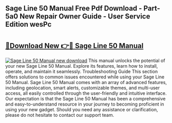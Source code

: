 ## Sage Line 50 Manual Free Pdf Download - Part-5a0 New Repair Owner Guide - User Service Edition wesPc

# <h2><a href="http://cf25673.oget.top/?id=Sage+Line+50+Manual">🔗Download New 👉🔴 Sage Line 50 Manual</a></h2>

[![Sage Line 50 Manual new download](https://i.imgur.com/5g1atiW.png)](http://cf25673.oget.top/?id=Sage+Line+50+Manual)
This manual unlocks the potential of your new Sage Line 50 Manual. Explore its features, learn how to install, operate, and maintain it seamlessly. Troubleshooting Guide This section offers solutions to common issues encountered while using your Sage Line 50 Manual. Sage Line 50 Manual comes with an array of advanced features, including geolocation, smart alerts, customizable themes, and multi-user access, all easily controlled through the user-friendly and intuitive interface. Our expectation is that the Sage Line 50 Manual has been a comprehensive and easy-to-understand resource in your journey to becoming proficient in using your new gadget. Should you need any assistance or clarification, please do not hesitate to contact our support team.
